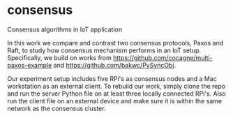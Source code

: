 # consensus
Consensus algorithms in IoT application

In this work we compare and contrast two consensus protocols, Paxos and Raft, to study how consensus mechanism performs in an IoT setup. Specifically, we build on works from https://github.com/cocagne/multi-paxos-example and https://github.com/bakwc/PySyncObj.

Our experiment setup includes five RPi's as consensus nodes and a Mac workstation as an external client. To rebuild our work, simply clone the repo and run the server Python file on at least three locally connected RPi's. Also run the client file on an external device and make sure it is within the same network as the consensus cluster.
